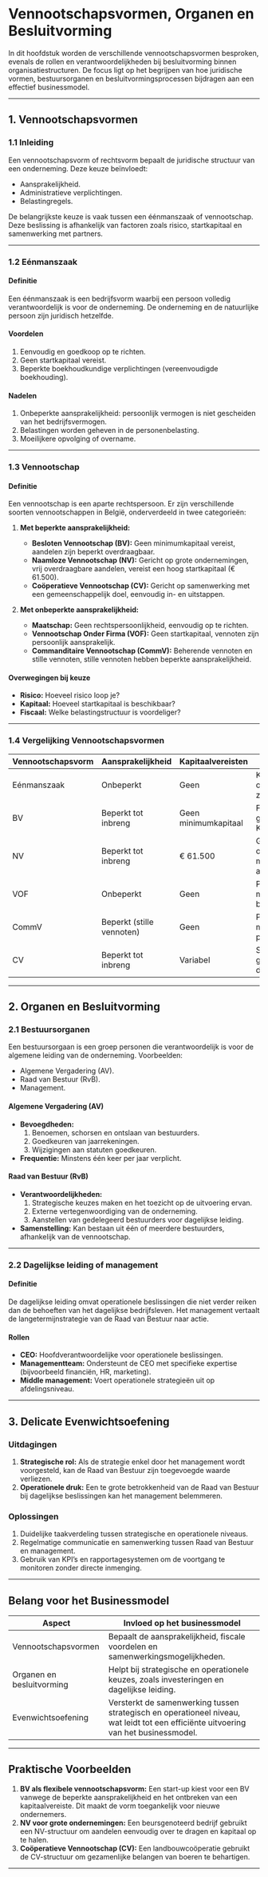 # Vennootschapsvormen, Organen en Besluitvorming

In dit hoofdstuk worden de verschillende vennootschapsvormen besproken, evenals de rollen en verantwoordelijkheden bij besluitvorming binnen organisatiestructuren. De focus ligt op het begrijpen van hoe juridische vormen, bestuursorganen en besluitvormingsprocessen bijdragen aan een effectief businessmodel.



---

## 1. Vennootschapsvormen

### 1.1 Inleiding

Een vennootschapsvorm of rechtsvorm bepaalt de juridische structuur van een onderneming. Deze keuze beïnvloedt:
- Aansprakelijkheid.  
- Administratieve verplichtingen.  
- Belastingregels.  

De belangrijkste keuze is vaak tussen een éénmanszaak of vennootschap. Deze beslissing is afhankelijk van factoren zoals risico, startkapitaal en samenwerking met partners.

---

### 1.2 Eénmanszaak

#### Definitie
Een éénmanszaak is een bedrijfsvorm waarbij een persoon volledig verantwoordelijk is voor de onderneming. De onderneming en de natuurlijke persoon zijn juridisch hetzelfde.

#### Voordelen
1. Eenvoudig en goedkoop op te richten.  
2. Geen startkapitaal vereist.  
3. Beperkte boekhoudkundige verplichtingen (vereenvoudigde boekhouding).

#### Nadelen
1. Onbeperkte aansprakelijkheid: persoonlijk vermogen is niet gescheiden van het bedrijfsvermogen.  
2. Belastingen worden geheven in de personenbelasting.  
3. Moeilijkere opvolging of overname.

---

### 1.3 Vennootschap

#### Definitie
Een vennootschap is een aparte rechtspersoon. Er zijn verschillende soorten vennootschappen in België, onderverdeeld in twee categorieën:

1. **Met beperkte aansprakelijkheid:**
   - **Besloten Vennootschap (BV):** Geen minimumkapitaal vereist, aandelen zijn beperkt overdraagbaar.
   - **Naamloze Vennootschap (NV):** Gericht op grote ondernemingen, vrij overdraagbare aandelen, vereist een hoog startkapitaal (€ 61.500).
   - **Coöperatieve Vennootschap (CV):** Gericht op samenwerking met een gemeenschappelijk doel, eenvoudig in- en uitstappen.

2. **Met onbeperkte aansprakelijkheid:**
   - **Maatschap:** Geen rechtspersoonlijkheid, eenvoudig op te richten.
   - **Vennootschap Onder Firma (VOF):** Geen startkapitaal, vennoten zijn persoonlijk aansprakelijk.
   - **Commanditaire Vennootschap (CommV):** Beherende vennoten en stille vennoten, stille vennoten hebben beperkte aansprakelijkheid.

#### Overwegingen bij keuze
- **Risico:** Hoeveel risico loop je?  
- **Kapitaal:** Hoeveel startkapitaal is beschikbaar?  
- **Fiscaal:** Welke belastingstructuur is voordeliger?

---

### 1.4 Vergelijking Vennootschapsvormen

| **Vennootschapsvorm**  | **Aansprakelijkheid**         | **Kapitaalvereisten**       | **Bestemming**                                               |
|------------------------|------------------------------|----------------------------|-------------------------------------------------------------|
| Eénmanszaak           | Onbeperkt                   | Geen                       | Kleine ondernemingen zonder partners.                      |
| BV                    | Beperkt tot inbreng         | Geen minimumkapitaal       | Flexibele structuur, geschikt voor KMO’s.                  |
| NV                    | Beperkt tot inbreng         | € 61.500                   | Grote ondernemingen met veel aandeelhouders.               |
| VOF                   | Onbeperkt                   | Geen                       | Partnerschappen met volledige betrokkenheid.               |
| CommV                 | Beperkt (stille vennoten)   | Geen                       | Partnerschappen met actieve en passieve vennoten.          |
| CV                    | Beperkt tot inbreng         | Variabel                   | Samenwerking met gemeenschappelijk doel.                   |

---

## 2. Organen en Besluitvorming

### 2.1 Bestuursorganen

Een bestuursorgaan is een groep personen die verantwoordelijk is voor de algemene leiding van de onderneming. Voorbeelden:
- Algemene Vergadering (AV).  
- Raad van Bestuur (RvB).  
- Management.

#### Algemene Vergadering (AV)
- **Bevoegdheden:**
  1. Benoemen, schorsen en ontslaan van bestuurders.  
  2. Goedkeuren van jaarrekeningen.  
  3. Wijzigingen aan statuten goedkeuren.  
- **Frequentie:** Minstens één keer per jaar verplicht.

#### Raad van Bestuur (RvB)
- **Verantwoordelijkheden:**
  1. Strategische keuzes maken en het toezicht op de uitvoering ervan.  
  2. Externe vertegenwoordiging van de onderneming.  
  3. Aanstellen van gedelegeerd bestuurders voor dagelijkse leiding.
- **Samenstelling:** Kan bestaan uit één of meerdere bestuurders, afhankelijk van de vennootschap.

---

### 2.2 Dagelijkse leiding of management

#### Definitie
De dagelijkse leiding omvat operationele beslissingen die niet verder reiken dan de behoeften van het dagelijkse bedrijfsleven. Het management vertaalt de langetermijnstrategie van de Raad van Bestuur naar actie.

#### Rollen
- **CEO:** Hoofdverantwoordelijke voor operationele beslissingen.  
- **Managementteam:** Ondersteunt de CEO met specifieke expertise (bijvoorbeeld financiën, HR, marketing).  
- **Middle management:** Voert operationele strategieën uit op afdelingsniveau.

---

## 3. Delicate Evenwichtsoefening

### Uitdagingen
1. **Strategische rol:** Als de strategie enkel door het management wordt voorgesteld, kan de Raad van Bestuur zijn toegevoegde waarde verliezen.  
2. **Operationele druk:** Een te grote betrokkenheid van de Raad van Bestuur bij dagelijkse beslissingen kan het management belemmeren.

### Oplossingen
1. Duidelijke taakverdeling tussen strategische en operationele niveaus.  
2. Regelmatige communicatie en samenwerking tussen Raad van Bestuur en management.  
3. Gebruik van KPI’s en rapportagesystemen om de voortgang te monitoren zonder directe inmenging.

---

## Belang voor het Businessmodel

| **Aspect**               | **Invloed op het businessmodel**                                                                                                                                                     |
|--------------------------|-------------------------------------------------------------------------------------------------------------------------------------------------------------------------------------|
| Vennootschapsvormen      | Bepaalt de aansprakelijkheid, fiscale voordelen en samenwerkingsmogelijkheden.                                                                                                      |
| Organen en besluitvorming| Helpt bij strategische en operationele keuzes, zoals investeringen en dagelijkse leiding.                                                                                          |
| Evenwichtsoefening       | Versterkt de samenwerking tussen strategisch en operationeel niveau, wat leidt tot een efficiënte uitvoering van het businessmodel.                                                |

---

## Praktische Voorbeelden

1. **BV als flexibele vennootschapsvorm:** Een start-up kiest voor een BV vanwege de beperkte aansprakelijkheid en het ontbreken van een kapitaalvereiste. Dit maakt de vorm toegankelijk voor nieuwe ondernemers.
2. **NV voor grote ondernemingen:** Een beursgenoteerd bedrijf gebruikt een NV-structuur om aandelen eenvoudig over te dragen en kapitaal op te halen.
3. **Coöperatieve Vennootschap (CV):** Een landbouwcoöperatie gebruikt de CV-structuur om gezamenlijke belangen van boeren te behartigen.

---

